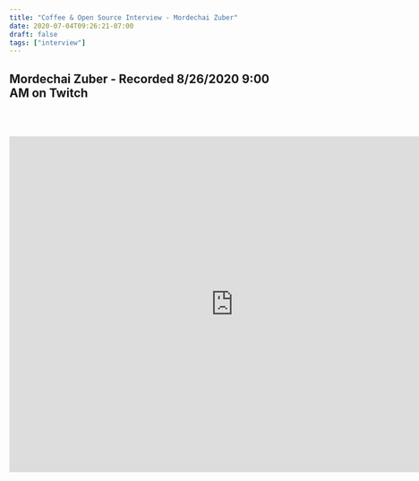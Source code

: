 ```yaml
---
title: "Coffee & Open Source Interview - Mordechai Zuber"
date: 2020-07-04T09:26:21-07:00
draft: false
tags: ["interview"]
---
```


## Mordechai Zuber - Recorded <span class="formatdate">8/26/2020 9:00 AM</span> on Twitch

<br /><br />

<center>
<iframe width="800" height="600" src="https://www.youtube.com/embed/N_56KAyTkKI" frameborder="0" allow="accelerometer; autoplay; clipboard-write; encrypted-media; gyroscope; picture-in-picture" allowfullscreen></iframe>
</center>